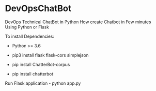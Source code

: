 # DevOpsChatBot
DevOps Technical ChatBot in Python
How create Chatbot in Few minutes Using Python or Flask

To install Dependencies:

* Python >= 3.6

* pip3 install flask flask-cors simplejson
* pip install ChatterBot-corpus
* pip install chatterbot

Run Flask application - python app.py
